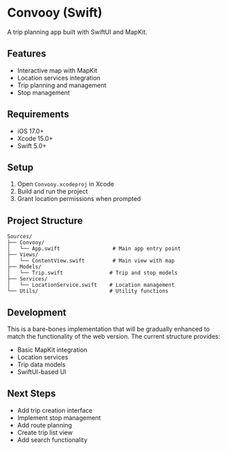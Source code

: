 # Convooy (Swift)

A trip planning app built with SwiftUI and MapKit.

## Features

- Interactive map with MapKit
- Location services integration
- Trip planning and management
- Stop management

## Requirements

- iOS 17.0+
- Xcode 15.0+
- Swift 5.0+

## Setup

1. Open `Convooy.xcodeproj` in Xcode
2. Build and run the project
3. Grant location permissions when prompted

## Project Structure

```
Sources/
├── Convooy/
│   └── App.swift                 # Main app entry point
├── Views/
│   └── ContentView.swift         # Main view with map
├── Models/
│   └── Trip.swift               # Trip and stop models
├── Services/
│   └── LocationService.swift    # Location management
└── Utils/                       # Utility functions
```

## Development

This is a bare-bones implementation that will be gradually enhanced to match the functionality of the web version. The current structure provides:

- Basic MapKit integration
- Location services
- Trip data models
- SwiftUI-based UI

## Next Steps

- Add trip creation interface
- Implement stop management
- Add route planning
- Create trip list view
- Add search functionality 